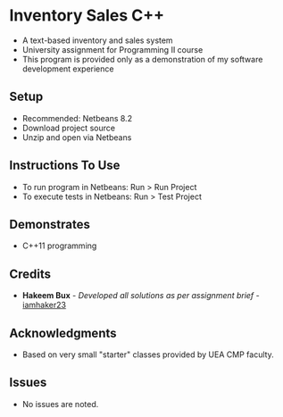 # Inventory Sales C++

* A text-based inventory and sales system
* University assignment for Programming II course
* This program is provided only as a demonstration of my software development experience

## Setup

* Recommended: Netbeans 8.2
* Download project source
* Unzip and open via Netbeans

## Instructions To Use

* To run program in Netbeans: Run > Run Project
* To execute tests in Netbeans: Run > Test Project

## Demonstrates

* C++11 programming

## Credits

* **Hakeem Bux** - *Developed all solutions as per assignment brief* - [iamhaker23](https://github.com/iamhaker23)

## Acknowledgments

* Based on very small "starter" classes provided by UEA CMP faculty.

## Issues

* No issues are noted.
